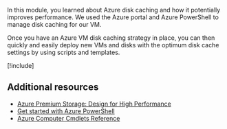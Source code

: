 In this module, you learned about Azure disk caching and how it potentially improves performance. We used the Azure portal and Azure PowerShell to manage disk caching for our VM.

Once you have an Azure VM disk caching strategy in place, you can then quickly and easily deploy new VMs and disks with the optimum disk cache settings by using scripts and templates.

[!include[](../../../includes/azure-sandbox-cleanup.md)]

## Additional resources

- [Azure Premium Storage: Design for High Performance](https://docs.microsoft.com/azure/virtual-machines/windows/premium-storage-performance)
- [Get started with Azure PowerShell](https://docs.microsoft.com/powershell/azure/get-started-azureps?view=azurermps-6.8.1)
- [Azure Computer Cmdlets Reference](https://docs.microsoft.com/powershell/module/azurerm.compute/?view=azurermps-6.8.1#vm_disks)
